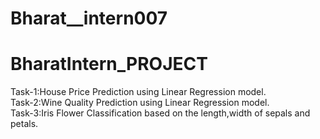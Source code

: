 # Bharat__intern007
# BharatIntern_PROJECT
Task-1:House Price Prediction using Linear Regression model.<br />
Task-2:Wine Quality Prediction using Linear Regression model.<br />
Task-3:Iris Flower Classification based on the length,width of sepals and petals.
